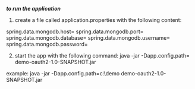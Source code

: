 ***to run the application***


1. create a file called application.properties with the following content:

spring.data.mongodb.host=
spring.data.mongodb.port=
spring.data.mongodb.database=
spring.data.mongodb.username=
spring.data.mongodb.password=

2. start the app with the following command:
java -jar -Dapp.config.path=<path to the properties file> demo-oauth2-1.0-SNAPSHOT.jar


example: 
java -jar -Dapp.config.path=c:\demo demo-oauth2-1.0-SNAPSHOT.jar